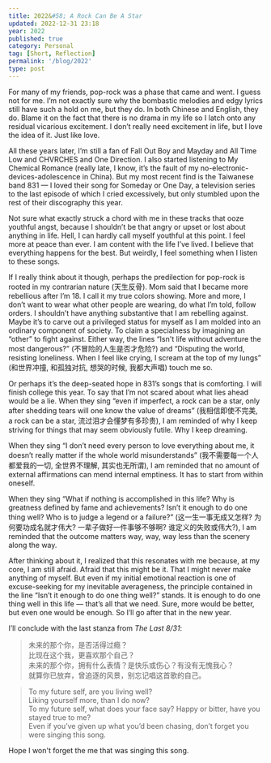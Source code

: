 ```yaml
---
title: 2022&#58; A Rock Can Be A Star
updated: 2022-12-31 23:18
year: 2022
published: true
category: Personal
tag: [Short, Reflection]
permalink: '/blog/2022'
type: post
---
```


For many of my friends, pop-rock was a phase that came and went. I guess not for me. I’m not exactly sure why the bombastic melodies and edgy lyrics still have such a hold on me, but they do. In both Chinese and English, they do. Blame it on the fact that there is no drama in my life so I latch onto any residual vicarious excitement. I don’t really need excitement in life, but I love the idea of it. Just like love.

All these years later, I’m still a fan of Fall Out Boy and Mayday and All Time Low and CHVRCHES and One Direction. I also started listening to My Chemical Romance (really late, I know, it’s the fault of my no-electronic-devices-adolescence in China). But my most recent find is the Taiwanese band 831 — I loved their song for Someday or One Day, a television series to the last episode of which I cried excessively, but only stumbled upon the rest of their discography this year.

Not sure what exactly struck a chord with me in these tracks that ooze youthful angst, because I shouldn’t be that angry or upset or lost about anything in life. Hell, I can hardly call myself youthful at this point. I feel more at peace than ever. I am content with the life I’ve lived. I believe that everything happens for the best. But weirdly, I feel something when I listen to these songs.

If I really think about it though, perhaps the predilection for pop-rock is rooted in my contrarian nature (天生反骨). Mom said that I became more rebellious after I’m 18. I call it my true colors showing. More and more, I don’t want to wear what other people are wearing, do what I’m told, follow orders. I shouldn’t have anything substantive that I am rebelling against. Maybe it’s to carve out a privileged status for myself as I am molded into an ordinary component of society. To claim a specialness by imagining an “other” to fight against. Either way, the lines “Isn't life without adventure the most dangerous?” (不冒险的人生是否才危险?) and “Disputing the world, resisting loneliness. When I feel like crying, I scream at the top of my lungs” (和世界冲撞, 和孤独对抗, 想哭的时候, 我都大声唱) touch me so.

Or perhaps it’s the deep-seated hope in 831’s songs that is comforting. I will finish college this year. To say that I’m not scared about what lies ahead would be a lie. When they sing “even if imperfect, a rock can be a star, only after shedding tears will one know the value of dreams” (我相信即使不完美, a rock can be a star, 流过泪才会懂梦有多珍贵), I am reminded of why I keep striving for things that may seem obviously futile. Why I keep dreaming.

When they sing “I don’t need every person to love everything about me, it doesn’t really matter if the whole world misunderstands” (我不需要每一个人都爱我的一切, 全世界不理解, 其实也无所谓), I am reminded that no amount of external affirmations can mend internal emptiness. It has to start from within oneself.

When they sing “What if nothing is accomplished in this life? Why is greatness defined by fame and achievements? Isn’t it enough to do one thing well? Who is to judge a legend or a failure?” (这一生一事无成又怎样? 为何要功成名就才伟大? 一辈子做好一件事够不够啊? 谁定义的失败或伟大?), I am reminded that the outcome matters way, way, way less than the scenery along the way.

After thinking about it, I realized that this resonates with me because, at my core, I am still afraid. Afraid that this might be it. That I might never make anything of myself. But even if my initial emotional reaction is one of excuse-seeking for my inevitable averageness, the principle contained in the line “Isn’t it enough to do one thing well?” stands. It is enough to do one thing well in this life — that’s all that we need. Sure, more would be better, but even one would be enough. So I’ll go after that in the new year.

I’ll conclude with the last stanza from _The Last 8/31_:

> 未来的那个你，是否活得过瘾？  
> 比现在这个我，更喜欢那个自己？  
> 未来的那个你，拥有什么表情？是快乐或伤心？有没有无愧我心？  
> 就算你已放弃，曾追逐的风景，别忘记唱这首歌的自己。

> To my future self, are you living well?  
> Liking yourself more, than I do now?  
> To my future self, what does your face say? Happy or bitter, have you stayed true to me?  
> Even if you’ve given up what you’d been chasing, don’t forget you were singing this song.

Hope I won't forget the me that was singing this song.
